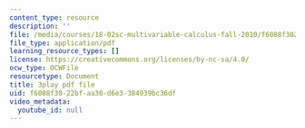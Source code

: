 ```yaml
---
content_type: resource
description: ''
file: /media/courses/18-02sc-multivariable-calculus-fall-2010/f6088f3022bfaa30d6e3384939bc36df_dUk_I1E5QxY.pdf
file_type: application/pdf
learning_resource_types: []
license: https://creativecommons.org/licenses/by-nc-sa/4.0/
ocw_type: OCWFile
resourcetype: Document
title: 3play pdf file
uid: f6088f30-22bf-aa30-d6e3-384939bc36df
video_metadata:
  youtube_id: null
---
```

